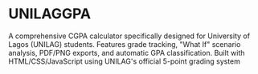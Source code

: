 # UNILAGGPA
A comprehensive CGPA calculator specifically designed for University of Lagos (UNILAG) students. Features grade tracking, "What If" scenario analysis, PDF/PNG exports, and automatic GPA classification. Built with HTML/CSS/JavaScript using UNILAG's official 5-point grading system
